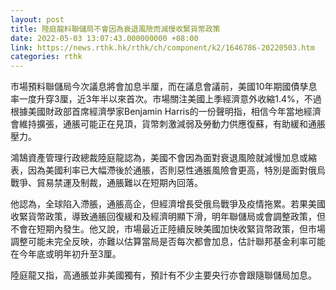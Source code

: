 ```yaml
---
layout: post
title: 陸庭龍料聯儲局不會因為衰退風險而減慢收緊貨幣政策
date: 2022-05-03 13:07:43.000000000 +08:00
link: https://news.rthk.hk/rthk/ch/component/k2/1646786-20220503.htm
categories: rthk
---
```


市場預料聯儲局今次議息將會加息半厘，而在議息會議前，美國10年期國債孳息率一度升穿3厘，近3年半以來首次。市場關注美國上季經濟意外收縮1.4%，不過根據美國財政部首席經濟學家Benjamin Harris的一份聲明指，相信今年當地經濟會維持擴張，通脹可能正在見頂，貨幣刺激減弱及勞動力供應復蘇，有助緩和通脹壓力。

鴻鵠資產管理行政總裁陸庭龍認為，美國不會因為面對衰退風險就減慢加息或縮表，因為美國利率已大幅滯後於通脹，否則惡性通脹風險會更高，特別是面對俄烏戰爭、貿易禁運及制裁，通脹難以在短期內回落。

他認為，全球陷入滯脹，通脹高企，但經濟增長受俄烏戰爭及疫情拖累。若果美國收緊貨幣政策，導致通脹回復緩和及經濟明顯下滑，明年聯儲局或會調整政策，但不會在短期內發生。他又說，市場最近正陸續反映美國加快收緊貨幣政策，但市場調整可能未完全反映，亦難以估算當局是否每次都會加息，估計聯邦基金利率可能在今年底或明年初升至3厘。

陸庭龍又指，高通脹並非美國獨有，預計有不少主要央行亦會跟隨聯儲局加息。
